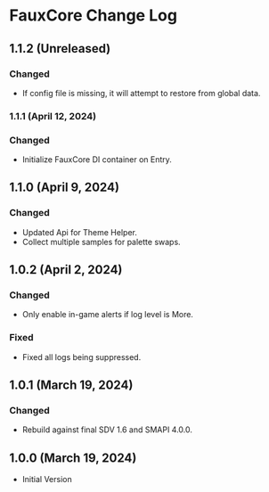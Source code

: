 # FauxCore Change Log

## 1.1.2 (Unreleased)

### Changed

* If config file is missing, it will attempt to restore from global data.

### 1.1.1 (April 12, 2024)

### Changed

* Initialize FauxCore DI container on Entry.

## 1.1.0 (April 9, 2024)

### Changed

* Updated Api for Theme Helper.
* Collect multiple samples for palette swaps.

## 1.0.2 (April 2, 2024)

### Changed

* Only enable in-game alerts if log level is More.

### Fixed

* Fixed all logs being suppressed.

## 1.0.1 (March 19, 2024)

### Changed

* Rebuild against final SDV 1.6 and SMAPI 4.0.0.

## 1.0.0 (March 19, 2024)

* Initial Version
